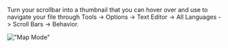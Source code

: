 Turn your scrollbar into a thumbnail that you can hover over and use to navigate your file through Tools -> Options -> Text Editor -> All Languages -> Scroll Bars -> Behavior.

!["Map Mode"](images/MapMode.png)
